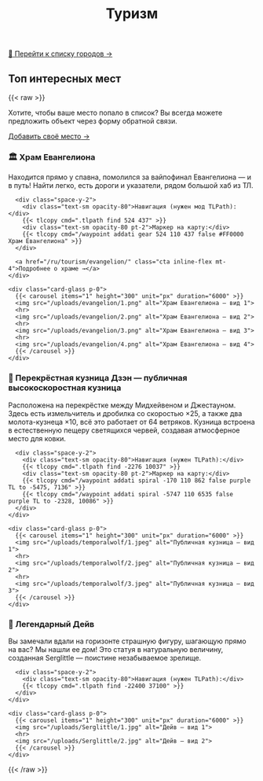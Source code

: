 ﻿---
title: "Туризм"
---
[📍 Перейти к списку городов →](/ru/tourism/towns/)
## Топ интересных мест

{{< raw >}}
<div class="not-prose space-y-6">

  <!-- CTA: добавить своё место -->
  <div class="card-glass flex items-center justify-between gap-4">
    <p class="m-0">Хотите, чтобы ваше место попало в список? Вы всегда можете предложить объект через форму обратной связи.</p>
    <a href="/ru/call_me/" class="inline-flex items-center gap-2 px-4 py-2 rounded-xl bg-white/5 ring-1 ring-white/10 hover:bg-white/10 hover:ring-white/20 transition">
      <span class="font-medium">Добавить своё место</span> →
    </a>
  </div>

  <!-- Место 1 -->
  <section class="grid grid-cols-1 lg:grid-cols-2 gap-4">
    <div class="card-glass">
      <h3 class="text-lg font-semibold m-0">🏛️ Храм Евангелиона</h3>
      <p class="mt-2 mb-3 opacity-90">Находится прямо у спавна, помолился за вайпофинал Евангелиона — и в путь! Найти легко, есть дороги и указатели, рядом большой хаб из ТЛ.</p>

      <div class="space-y-2">
        <div class="text-sm opacity-80">Навигация (нужен мод TLPath):</div>
        {{< tlcopy cmd=".tlpath find 524 437" >}}
        <div class="text-sm opacity-80 pt-2">Маркер на карту:</div>
        {{< tlcopy cmd="/waypoint addati gear 524 110 437 false #FF0000 Храм Евангелиона" >}}
      </div>

      <a href="/ru/tourism/evangelion/" class="cta inline-flex mt-4">Подробнее о храме →</a>
    </div>

    <div class="card-glass p-0">
      {{< carousel items="1" height="300" unit="px" duration="6000" >}}
      <img src="/uploads/evangelion/1.png" alt="Храм Евангелиона — вид 1">
      <hr>
      <img src="/uploads/evangelion/2.png" alt="Храм Евангелиона — вид 2">
      <hr>
      <img src="/uploads/evangelion/3.png" alt="Храм Евангелиона — вид 3">
      <hr>
      <img src="/uploads/evangelion/4.png" alt="Храм Евангелиона — вид 4">
      {{< /carousel >}}
    </div>
  </section>

<!-- Place 2 -->
  <section class="grid grid-cols-1 lg:grid-cols-2 gap-4">
    <div class="card-glass">
      <h3 class="text-lg font-semibold m-0">🔨 Перекрёстная кузница Дзэн — публичная высокоскоростная кузница</h3>
      <p class="mt-2 mb-3 opacity-90">Расположена на перекрёстке между Мидхейвеном и Джестауном. Здесь есть измельчитель и дробилка со скоростью ×25, а также два молота-кузнеца ×10, всё это работает от 64 ветряков. Кузница встроена в естественную пещеру светящихся червей, создавая атмосферное место для ковки.</p>

      <div class="space-y-2">
        <div class="text-sm opacity-80">Навигация (нужен TLPath):</div>
        {{< tlcopy cmd=".tlpath find -2276 10037" >}}
        <div class="text-sm opacity-80 pt-2">Маркер на карту:</div>
        {{< tlcopy cmd="/waypoint addati spiral -170 110 862 false purple TL to -5475, 7136" >}}
        {{< tlcopy cmd="/waypoint addati spiral -5747 110 6535 false purple TL to -2328, 10086" >}}
      </div>
    </div>

    <div class="card-glass p-0">
      {{< carousel items="1" height="300" unit="px" duration="6000" >}}
      <img src="/uploads/temporalwolf/1.jpeg" alt="Публичная кузница — вид 1">
      <hr>
      <img src="/uploads/temporalwolf/2.jpeg" alt="Публичная кузница — вид 2">
      <hr>
      <img src="/uploads/temporalwolf/3.jpeg" alt="Публичная кузница — вид 3">
      {{< /carousel >}}
    </div>
  </section>

<!-- Place 3 -->
  <section class="grid grid-cols-1 lg:grid-cols-2 gap-4">
    <div class="card-glass">
      <h3 class="text-lg font-semibold m-0">👾 Легендарный Дейв</h3>
      <p class="mt-2 mb-3 opacity-90">Вы замечали вдали на горизонте страшную фигуру, шагающую прямо на вас? Мы нашли ее дом! Это статуя в натуральную величину, созданная Serglittle — поистине незабываемое зрелище.</p>

      <div class="space-y-2">
        <div class="text-sm opacity-80">Навигация (нужен TLPath):</div>
        {{< tlcopy cmd=".tlpath find -22400 37100" >}}
      </div>
    </div>

    <div class="card-glass p-0">
      {{< carousel items="1" height="300" unit="px" duration="6000" >}}
      <img src="/uploads/Serglittle/1.jpg" alt="Дейв — вид 1">
      <hr>
      <img src="/uploads/Serglittle/2.jpg" alt="Дейв — вид 2">
      {{< /carousel >}}
    </div>
  </section>

</div>
{{< /raw >}}
